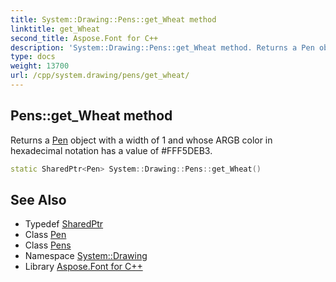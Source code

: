 ```yaml
---
title: System::Drawing::Pens::get_Wheat method
linktitle: get_Wheat
second_title: Aspose.Font for C++
description: 'System::Drawing::Pens::get_Wheat method. Returns a Pen object with a width of 1 and whose ARGB color in hexadecimal notation has a value of #FFF5DEB3 in C++.'
type: docs
weight: 13700
url: /cpp/system.drawing/pens/get_wheat/
---
```

## Pens::get_Wheat method


Returns a [Pen](../../pen/) object with a width of 1 and whose ARGB color in hexadecimal notation has a value of #FFF5DEB3.

```cpp
static SharedPtr<Pen> System::Drawing::Pens::get_Wheat()
```

## See Also

* Typedef [SharedPtr](../../../system/sharedptr/)
* Class [Pen](../../pen/)
* Class [Pens](../)
* Namespace [System::Drawing](../../)
* Library [Aspose.Font for C++](../../../)
